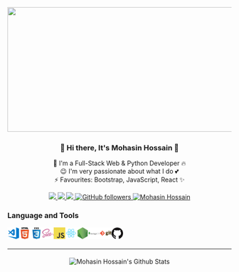 <p align="center">
<img height="280" width ="800" src="https://static.dribbble.com/users/730703/screenshots/6581243/avento.gif">
</p>
<h3 align="center">👋 Hi there, It's Mohasin Hossain 👋 </h3>
<p align="center">
🌱 I'm a Full-Stack Web & Python Developer 🔥 <br>
😉 I'm very passionate about what I do 💕 <br>
⚡ Favourites: Bootstrap, JavaScript, React ✨ <br>
</p>

<p align="center">
  <a href="https://facebook.com/mohasinhossen.rajib" target="_blank">
    <img src="https://img.shields.io/badge/-Facebook-1877F2?style=flat&labelColor=1877F2&logo=facebook&logoColor=white&link=https://facebook.com/mohasinhossen.rajib">
  </a>
  
  <a href="https://twitter.com/mohasinhossain9" target="_blank">
    <img src="https://img.shields.io/badge/-Twitter-1ca0f1?style=flat&labelColor=1ca0f1&logo=twitter&logoColor=white&link=https://twitter.com/mohasinhossain9">
  </a>
  <a href="mailto:mohasinhossainrajib2@gmail.com?subject=Hello Dear Mohasin Hossain! I send this message from your Github Profile. I need to talk to you for some quries!" target="_blank">
    <img src="https://img.shields.io/badge/-Mail Me-c14438?style=flat&logo=Gmail&logoColor=white&link=mailto:mohasinhossainrajib2@gmail.com">
  </a>
  <a href="https://github.com/mohasin-hossain" target="_blank">
    <img alt="GitHub followers" src="https://img.shields.io/github/followers/mohasin-hossain?label=Github&style=flat">
  </a>
  <a href="https://github.com/mohasin-hossain" target="_blank">
    <img src="https://komarev.com/ghpvc/?username=mohasin-hossain&label=Views&color=brightgreen&style=flat" alt="Mohasin Hossain" />
  </a>
</p>

### Language and Tools
<img align="left" alt="Visual Studio Code" width="26px" src="https://raw.githubusercontent.com/github/explore/80688e429a7d4ef2fca1e82350fe8e3517d3494d/topics/visual-studio-code/visual-studio-code.png" />
<img align="left" alt="HTML5" width="26px" src="https://raw.githubusercontent.com/github/explore/80688e429a7d4ef2fca1e82350fe8e3517d3494d/topics/html/html.png" />
<img align="left" alt="CSS3" width="26px" src="https://raw.githubusercontent.com/github/explore/80688e429a7d4ef2fca1e82350fe8e3517d3494d/topics/css/css.png" />
<img align="left" alt="Sass" width="26px" src="https://raw.githubusercontent.com/github/explore/80688e429a7d4ef2fca1e82350fe8e3517d3494d/topics/sass/sass.png" />
<img align="left" alt="JavaScript" width="26px" src="https://raw.githubusercontent.com/github/explore/80688e429a7d4ef2fca1e82350fe8e3517d3494d/topics/javascript/javascript.png" />
<img align="left" alt="React" width="26px" src="https://raw.githubusercontent.com/github/explore/80688e429a7d4ef2fca1e82350fe8e3517d3494d/topics/react/react.png" />
<img align="left" alt="Node.js" width="26px" src="https://raw.githubusercontent.com/github/explore/80688e429a7d4ef2fca1e82350fe8e3517d3494d/topics/nodejs/nodejs.png" />
<img align="left" alt="MongoDB" width="26px" src="https://raw.githubusercontent.com/github/explore/80688e429a7d4ef2fca1e82350fe8e3517d3494d/topics/mongodb/mongodb.png" />
<img align="left" alt="Git" width="26px" src="https://raw.githubusercontent.com/github/explore/80688e429a7d4ef2fca1e82350fe8e3517d3494d/topics/git/git.png" />
<img align="left" alt="GitHub" width="26px" src="https://raw.githubusercontent.com/github/explore/78df643247d429f6cc873026c0622819ad797942/topics/github/github.png" />



<br>

<br> 


---
<p align="center">
<img align="middle" alt="Mohasin Hossain's Github Stats" src="https://github-readme-stats.vercel.app/api?username=mohasin-hossain&show_icons=true&hide_border=false" />

[twitter]: https://twitter.com/mohasinhossain9
[instagram]: https://instagram.com/mohasin_rajib
[linkedin]: https://linkedin.com/in/themohasinhossain

</p>

